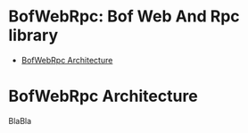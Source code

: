 # BofWebRpc: Bof Web And Rpc library
<!--TOC-->
  - [BofWebRpc Architecture](#BofWebRpc-architecture)
<!--/TOC-->
# BofWebRpc Architecture
BlaBla

